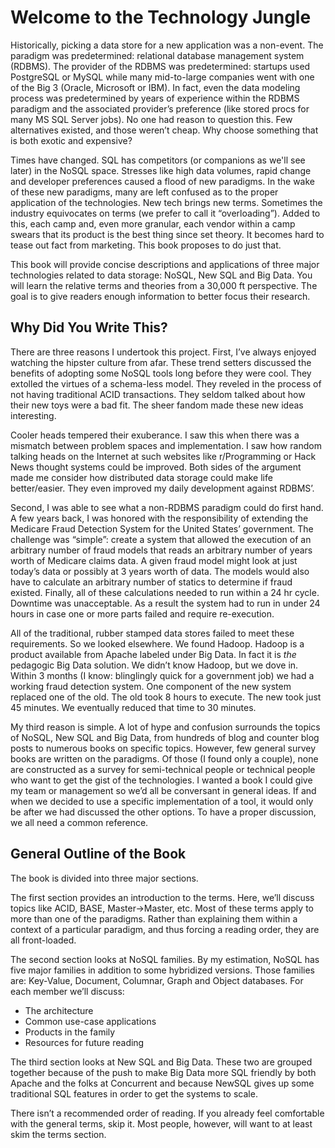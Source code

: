 # Welcome to the Technology Jungle

Historically, picking a data store for a new application was a non-event. The paradigm was predetermined: relational database management system (RDBMS). The provider of the RDBMS was predetermined: startups used PostgreSQL or MySQL while many mid-to-large companies went with one of the Big 3 (Oracle, Microsoft or IBM). In fact, even the data modeling process was predetermined by years of experience within the RDBMS paradigm and the associated provider’s preference (like stored procs for many MS SQL Server jobs). No one had reason to question this. Few alternatives existed, and those weren’t cheap. Why choose something that is both exotic and expensive?

Times have changed. SQL has competitors (or companions as we'll see later) in the NoSQL space. Stresses like high data volumes, rapid change and developer preferences caused a flood of new paradigms. In the wake of these new paradigms, many are left confused as to the proper application of the technologies. New tech brings new terms. Sometimes the industry equivocates on terms (we prefer to call it “overloading”). Added to this, each camp and, even more granular, each vendor within a camp swears that its product is the best thing since set theory. It becomes hard to tease out fact from marketing. This book proposes to do just that.

This book will provide concise descriptions and applications of three major technologies related to data storage: NoSQL, New SQL and Big Data. You will learn the relative terms and theories from a 30,000 ft perspective. The goal is to give readers enough information to better focus their research.

## Why Did You Write This?
There are three reasons I undertook this project. First, I’ve always enjoyed watching the hipster culture from afar. These trend setters discussed the benefits of adopting some NoSQL tools long before they were cool. They extolled the virtues of a schema-less model. They reveled in the process of not having traditional ACID transactions. They seldom talked about how their new toys were a bad fit. The sheer fandom made these new ideas interesting.

Cooler heads tempered their exuberance. I saw this when there was a mismatch between problem spaces and implementation. I saw how random talking heads on the Internet at such websites like r/Programming or Hack News thought systems could be improved. Both sides of the argument made me consider how distributed data storage could make life better/easier. They even improved my daily development against RDBMS’. 

Second, I was able to see what a non-RDBMS paradigm could do first hand. A few years back, I was honored with the responsibility of extending the Medicare Fraud Detection System for the United States’ government. The challenge was “simple”: create a system that allowed the execution of an arbitrary number of fraud models that reads an arbitrary number of years worth of Medicare claims data. A given fraud model might look at just today’s data or possibly at 3 years worth of data. The models would also have to calculate an arbitrary number of statics to determine if fraud existed. Finally, all of these calculations needed to run within a 24 hr cycle. Downtime was unacceptable. As a result the system had to run in under 24 hours in case one or more parts failed and require re-execution.

All of the traditional, rubber stamped data stores failed to meet these requirements. So we looked elsewhere. We found Hadoop. Hadoop is a product available from Apache labeled under Big Data. In fact it is _the_ pedagogic Big Data solution. We didn’t know Hadoop, but we dove in. Within 3 months (I know: blinglingly quick for a government job) we had a working fraud detection system. One component of the new system replaced one of the old. The old took 8 hours to execute. The new took just 45 minutes. We eventually reduced that time to 30 minutes.

My third reason is simple. A lot of hype and confusion surrounds the topics of NoSQL, New SQL and Big Data, from hundreds of blog and counter blog posts to numerous books on specific topics. However, few general survey books are written on the paradigms. Of those (I found only a couple), none are constructed as a survey for semi-technical people or technical people who want to get the gist of the technologies. I wanted a book I could give my team or management so we’d all be conversant in general ideas. If and when we decided to use a specific implementation of a tool, it would only be after we had discussed the other options. To have a proper discussion, we all need a common reference.

## General Outline of the Book
The book is divided into three major sections. 

The first section provides an introduction to the terms. Here, we’ll discuss topics like ACID, BASE, Master->Master, etc. Most of these terms apply to more than one of the paradigms. Rather than explaining them within a context of a particular paradigm, and thus forcing a reading order, they are all front-loaded.

The second section looks at NoSQL families. By my estimation, NoSQL has five major families in addition to some hybridized versions. Those families are: Key-Value, Document, Columnar, Graph and Object databases. For each member we’ll discuss: 
* The architecture
* Common use-case applications
* Products in the family
* Resources for future reading

The third section looks at New SQL and Big Data. These two are grouped together because of the push to make Big Data more SQL friendly by both Apache and the folks at Concurrent and because NewSQL gives up some traditional SQL features in order to get the systems to scale.  

There isn’t a recommended order of reading. If you already feel comfortable with the general terms, skip it. Most people, however, will want to at least skim the terms section. 
